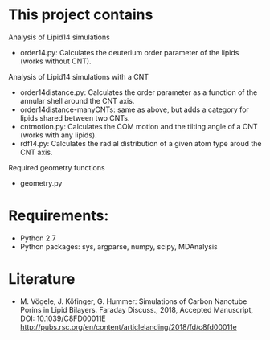 # This project contains

Analysis of Lipid14 simulations
 - order14.py: Calculates the deuterium order parameter of the lipids (works without CNT).

Analysis of Lipid14 simulations with a CNT
 - order14distance.py: Calculates the order parameter as a function of the annular shell around the CNT axis.
 - order14distance-manyCNTs: same as above, but adds a category for lipids shared between two CNTs.
 - cntmotion.py: Calculates the COM motion and the tilting angle of a CNT (works with any lipids).
 - rdf14.py: Calculates the radial distribution of a given atom type aroud the CNT axis.

Required geometry functions
 - geometry.py

#  Requirements: 
 - Python 2.7
 - Python packages: sys, argparse, numpy, scipy, MDAnalysis

# Literature
 - M. Vögele, J. Köfinger, G. Hummer: 
   Simulations of Carbon Nanotube Porins in Lipid Bilayers.
   Faraday Discuss., 2018, Accepted Manuscript, DOI: 10.1039/C8FD00011E  
   http://pubs.rsc.org/en/content/articlelanding/2018/fd/c8fd00011e
